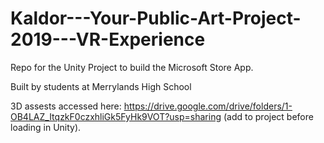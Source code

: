 # Kaldor---Your-Public-Art-Project-2019---VR-Experience
Repo for the Unity Project to build the Microsoft Store App. 

Built by students at Merrylands High School

3D assests accessed here: https://drive.google.com/drive/folders/1-OB4LAZ_ItqzkF0czxhliGk5FyHk9VOT?usp=sharing (add to project before loading in Unity).


